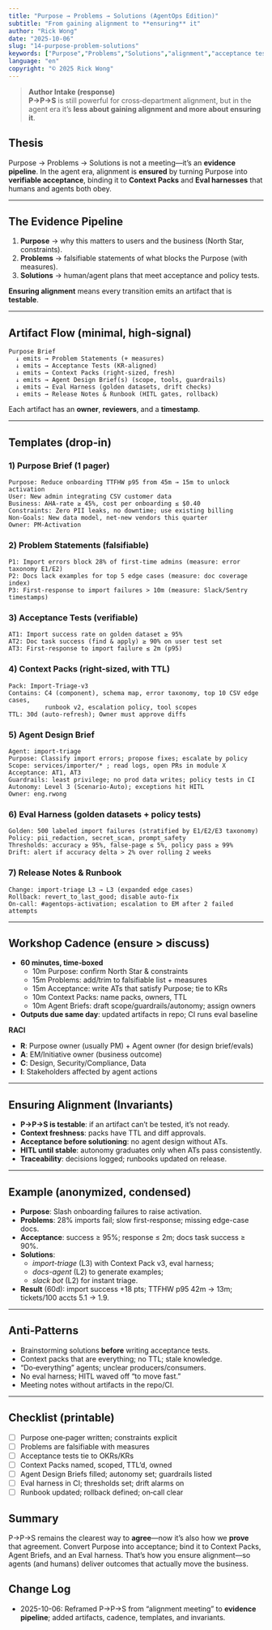 ```yaml
---
title: "Purpose → Problems → Solutions (AgentOps Edition)"
subtitle: "From gaining alignment to **ensuring** it"
author: "Rick Wong"
date: "2025-10-06"
slug: "14-purpose-problem-solutions"
keywords: ["Purpose","Problems","Solutions","alignment","acceptance tests","Context Packs","Agent design brief","Eval harness","HITL","RACI"]
language: "en"
copyright: "© 2025 Rick Wong"
---
```


> **Author Intake (response)**  
> **P→P→S** is still powerful for cross‑department alignment, but in the agent era it’s **less about gaining alignment and more about ensuring it**.

## Thesis
Purpose → Problems → Solutions is not a meeting—it’s an **evidence pipeline**. In the agent era, alignment is **ensured** by turning Purpose into **verifiable acceptance**, binding it to **Context Packs** and **Eval harnesses** that humans and agents both obey.

---

## The Evidence Pipeline
1) **Purpose** → why this matters to users and the business (North Star, constraints).  
2) **Problems** → falsifiable statements of what blocks the Purpose (with measures).  
3) **Solutions** → human/agent plans that meet acceptance and policy tests.

**Ensuring alignment** means every transition emits an artifact that is **testable**.

---

## Artifact Flow (minimal, high‑signal)
```
Purpose Brief
  ↓ emits → Problem Statements (+ measures)
  ↓ emits → Acceptance Tests (KR-aligned)
  ↓ emits → Context Packs (right-sized, fresh)
  ↓ emits → Agent Design Brief(s) (scope, tools, guardrails)
  ↓ emits → Eval Harness (golden datasets, drift checks)
  ↓ emits → Release Notes & Runbook (HITL gates, rollback)
```
Each artifact has an **owner**, **reviewers**, and a **timestamp**.

---

## Templates (drop‑in)

### 1) Purpose Brief (1 pager)
```
Purpose: Reduce onboarding TTFHW p95 from 45m → 15m to unlock activation
User: New admin integrating CSV customer data
Business: AHA-rate ≥ 45%, cost per onboarding ≤ $0.40
Constraints: Zero PII leaks, no downtime; use existing billing
Non-Goals: New data model, net-new vendors this quarter
Owner: PM-Activation
```

### 2) Problem Statements (falsifiable)
```
P1: Import errors block 28% of first-time admins (measure: error taxonomy E1/E2)
P2: Docs lack examples for top 5 edge cases (measure: doc coverage index)
P3: First-response to import failures > 10m (measure: Slack/Sentry timestamps)
```

### 3) Acceptance Tests (verifiable)
```
AT1: Import success rate on golden dataset ≥ 95%
AT2: Doc task success (find & apply) ≥ 90% on user test set
AT3: First-response to import failure ≤ 2m (p95)
```

### 4) Context Packs (right-sized, with TTL)
```
Pack: Import-Triage-v3
Contains: C4 (component), schema map, error taxonomy, top 10 CSV edge cases,
          runbook v2, escalation policy, tool scopes
TTL: 30d (auto-refresh); Owner must approve diffs
```

### 5) Agent Design Brief
```
Agent: import-triage
Purpose: Classify import errors; propose fixes; escalate by policy
Scope: services/importer/* ; read logs, open PRs in module X
Acceptance: AT1, AT3
Guardrails: least privilege; no prod data writes; policy tests in CI
Autonomy: Level 3 (Scenario-Auto); exceptions hit HITL
Owner: eng.rwong
```

### 6) Eval Harness (golden datasets + policy tests)
```
Golden: 500 labeled import failures (stratified by E1/E2/E3 taxonomy)
Policy: pii_redaction, secret_scan, prompt_safety
Thresholds: accuracy ≥ 95%, false-page ≤ 5%, policy pass ≥ 99%
Drift: alert if accuracy delta > 2% over rolling 2 weeks
```

### 7) Release Notes & Runbook
```
Change: import-triage L3 → L3 (expanded edge cases)
Rollback: revert_to_last_good; disable auto-fix
On-call: #agentops-activation; escalation to EM after 2 failed attempts
```

---

## Workshop Cadence (ensure > discuss)
- **60 minutes, time‑boxed**
  - 10m Purpose: confirm North Star & constraints
  - 15m Problems: add/trim to falsifiable list + measures
  - 15m Acceptance: write ATs that satisfy Purpose; tie to KRs
  - 10m Context Packs: name packs, owners, TTL
  - 10m Agent Briefs: draft scope/guardrails/autonomy; assign owners
- **Outputs due same day**: updated artifacts in repo; CI runs eval baseline

**RACI**
- **R**: Purpose owner (usually PM) + Agent owner (for design brief/evals)  
- **A**: EM/Initiative owner (business outcome)  
- **C**: Design, Security/Compliance, Data  
- **I**: Stakeholders affected by agent actions

---

## Ensuring Alignment (Invariants)
- **P→P→S is testable**: if an artifact can’t be tested, it’s not ready.  
- **Context freshness**: packs have TTL and diff approvals.  
- **Acceptance before solutioning**: no agent design without ATs.  
- **HITL until stable**: autonomy graduates only when ATs pass consistently.  
- **Traceability**: decisions logged; runbooks updated on release.

---

## Example (anonymized, condensed)
- **Purpose**: Slash onboarding failures to raise activation.  
- **Problems**: 28% imports fail; slow first-response; missing edge-case docs.  
- **Acceptance**: success ≥ 95%; response ≤ 2m; docs task success ≥ 90%.  
- **Solutions**: 
  - *import-triage* (L3) with Context Pack v3, eval harness;
  - *docs-agent* (L2) to generate examples; 
  - *slack bot* (L2) for instant triage.  
- **Result** (60d): import success +18 pts; TTFHW p95 42m → 13m; tickets/100 accts 5.1 → 1.9.

---

## Anti‑Patterns
- Brainstorming solutions **before** writing acceptance tests.  
- Context packs that are everything; no TTL; stale knowledge.  
- “Do‑everything” agents; unclear producers/consumers.  
- No eval harness; HITL waved off “to move fast.”  
- Meeting notes without artifacts in the repo/CI.

---

## Checklist (printable)
- [ ] Purpose one‑pager written; constraints explicit  
- [ ] Problems are falsifiable with measures  
- [ ] Acceptance tests tie to OKRs/KRs  
- [ ] Context Packs named, scoped, TTL’d, owned  
- [ ] Agent Design Briefs filled; autonomy set; guardrails listed  
- [ ] Eval harness in CI; thresholds set; drift alarms on  
- [ ] Runbook updated; rollback defined; on‑call clear

## Summary
P→P→S remains the clearest way to **agree**—now it’s also how we **prove** that agreement. Convert Purpose into acceptance; bind it to Context Packs, Agent Briefs, and an Eval harness. That’s how you ensure alignment—so agents (and humans) deliver outcomes that actually move the business.

## Change Log
- 2025-10-06: Reframed P→P→S from “alignment meeting” to **evidence pipeline**; added artifacts, cadence, templates, and invariants.

